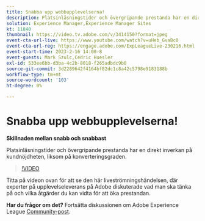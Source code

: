 ```yaml
---
title: Snabba upp webbupplevelserna!
description: Platsinläsningstider och övergripande prestanda har en direkt inverkan på kundnöjdheten, liksom på konverteringsgraden.
solution: Experience Manager,Experience Manager Sites
kt: 11840
thumbnail: https://video.tv.adobe.com/v/3414150?format=jpeg
event-cta-url-live: https://www.youtube.com/watch?v=uHeb_GvaBc0
event-cta-url-reg: https://engage.adobe.com/ExpLeagueLive-230216.html
event-start-time: 2023-2-16 14:00-8
event-guests: Mark Szulc,Cedric Huesler
exl-id: 533ee6bb-d3ba-4c2b-8018-f265adbdc9b0
source-git-commit: 3d2289642f4164bf82dc1c8a42c5798e9183188b
workflow-type: tm+mt
source-wordcount: '103'
ht-degree: 0%

---
```


# Snabba upp webbupplevelserna!

**Skillnaden mellan snabb och snabbast**

Platsinläsningstider och övergripande prestanda har en direkt inverkan på kundnöjdheten, liksom på konverteringsgraden.

>[!VIDEO](https://video.tv.adobe.com/v/3414150/?quality=12&learn=on)

Titta på videon ovan för att se den här liveströmningshändelsen, där experter på upplevelseleverans på Adobe diskuterade vad man ska tänka på och vilka åtgärder du kan vidta för att öka prestandan.

**Har du frågor om det?** Fortsätta diskussionen om Adobe Experience League [Community-post](https://experienceleaguecommunities.adobe.com/t5/adobe-experience-manager/experience-league-live-post-session-discussion-speeding-up-your/m-p/575513#M36836).
